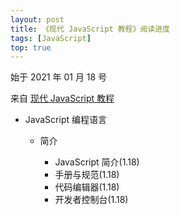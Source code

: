```yaml
---
layout: post
title: 《现代 JavaScript 教程》阅读进度
tags: [JavaScript]
top: true
---
```


始于 2021 年 01 月 18 号

来自 [现代 JavaScript 教程](https://zh.javascript.info/)

- JavaScript 编程语言

  - 简介

    - JavaScript 简介(1.18)
    - 手册与规范(1.18)
    - 代码编辑器(1.18)
    - 开发者控制台(1.18)
